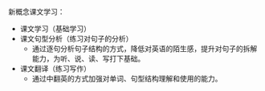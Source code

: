 新概念课文学习：
 - 课文学习（基础学习）
 - 课文句型分析（练习对句子的分析）
    - 通过逐句分析句子结构的方式，降低对英语的陌生感，提升对句子的拆解能力，为听、说、读、写打下基础。
 - 课文翻译（练习写作）
    - 通过中翻英的方式加强对单词、句型结构理解和使用的能力。